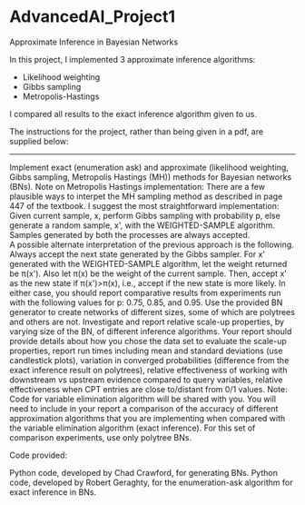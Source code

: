 # AdvancedAI_Project1
Approximate Inference in Bayesian Networks 

In this project, I implemented 3 approximate inference algorithms: 
  - Likelihood weighting
  - Gibbs sampling
  - Metropolis-Hastings

I compared all results to the exact inference algorithm given to us. 


The instructions for the project, rather than being given in a pdf, are supplied below: 

----------------------------------------------------------------------------------------------------------------------

Implement exact (enumeration ask) and approximate (likelihood weighting, Gibbs sampling, Metropolis Hastings (MH)) methods for Bayesian networks (BNs).
Note on Metropolis Hastings implementation:  There are a few plausible ways to interpet the MH sampling method as described in page 447 of the textbook. 
I suggest the most straightforward implementation: Given current sample, x, perform Gibbs sampling with probability p, else generate a random sample, x', with the WEIGHTED-SAMPLE algorithm.  Samples generated by both the processes are always accepted.  
A possible alternate interpretation of the previous approach is the following.  Always accept the next state generated by the Gibbs sampler.  For x' generated with the WEIGHTED-SAMPLE algorithm, let the weight returned be π(x').  Also let π(x) be the weight of the current sample.  Then, accept x' as the new state if π(x')>π(x), i.e., accept if the new state is more likely. 
In either case, you should report comparative results from experiments run with the following values for p: 0.75, 0.85, and 0.95.
Use the provided BN generator to create networks of different sizes, some of which are polytrees and others are not.
Investigate and report relative scale-up properties, by varying size of the BN, of different inference algorithms.  Your report should provide details about
how you chose the data set to evaluate the scale-up properties, report run times including mean and standard deviations (use candlestick plots),
variation in converged probabilities (difference from the exact inference result on polytrees),
 relative effectiveness of working with downstream vs upstream evidence compared to query variables,
relative effectiveness when CPT entries are close to/distant from 0/1 values.
Note: Code for variable elimination algorithm will be shared with you.  You will need to include in your report a comparison of the accuracy of different approximation algorithms that you are implementing when compared with the variable elimination algorithm (exact inference).  For this set of comparison experiments, use only polytree BNs. 

Code provided:

Python code, developed by Chad Crawford, for generating BNs.
Python code, developed by Robert Geraghty, for the enumeration-ask algorithm for exact inference in BNs.
